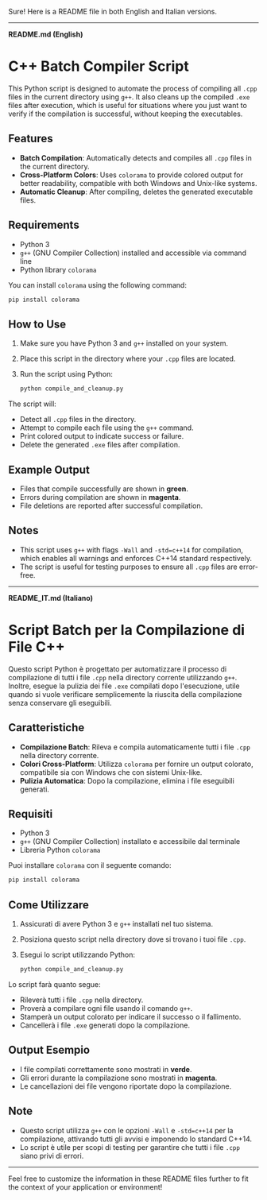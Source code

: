 Sure! Here is a README file in both English and Italian versions.

---

**README.md (English)**

# C++ Batch Compiler Script

This Python script is designed to automate the process of compiling all `.cpp` files in the current directory using `g++`. It also cleans up the compiled `.exe` files after execution, which is useful for situations where you just want to verify if the compilation is successful, without keeping the executables.

## Features

- **Batch Compilation**: Automatically detects and compiles all `.cpp` files in the current directory.
- **Cross-Platform Colors**: Uses `colorama` to provide colored output for better readability, compatible with both Windows and Unix-like systems.
- **Automatic Cleanup**: After compiling, deletes the generated executable files.

## Requirements

- Python 3
- `g++` (GNU Compiler Collection) installed and accessible via command line
- Python library `colorama`

You can install `colorama` using the following command:

```sh
pip install colorama
```

## How to Use

1. Make sure you have Python 3 and `g++` installed on your system.
2. Place this script in the directory where your `.cpp` files are located.
3. Run the script using Python:

   ```sh
   python compile_and_cleanup.py
   ```

The script will:

- Detect all `.cpp` files in the directory.
- Attempt to compile each file using the `g++` command.
- Print colored output to indicate success or failure.
- Delete the generated `.exe` files after compilation.

## Example Output

- Files that compile successfully are shown in **green**.
- Errors during compilation are shown in **magenta**.
- File deletions are reported after successful compilation.

## Notes

- This script uses `g++` with flags `-Wall` and `-std=c++14` for compilation, which enables all warnings and enforces C++14 standard respectively.
- The script is useful for testing purposes to ensure all `.cpp` files are error-free.

---

**README_IT.md (Italiano)**

# Script Batch per la Compilazione di File C++

Questo script Python è progettato per automatizzare il processo di compilazione di tutti i file `.cpp` nella directory corrente utilizzando `g++`. Inoltre, esegue la pulizia dei file `.exe` compilati dopo l'esecuzione, utile quando si vuole verificare semplicemente la riuscita della compilazione senza conservare gli eseguibili.

## Caratteristiche

- **Compilazione Batch**: Rileva e compila automaticamente tutti i file `.cpp` nella directory corrente.
- **Colori Cross-Platform**: Utilizza `colorama` per fornire un output colorato, compatibile sia con Windows che con sistemi Unix-like.
- **Pulizia Automatica**: Dopo la compilazione, elimina i file eseguibili generati.

## Requisiti

- Python 3
- `g++` (GNU Compiler Collection) installato e accessibile dal terminale
- Libreria Python `colorama`

Puoi installare `colorama` con il seguente comando:

```sh
pip install colorama
```

## Come Utilizzare

1. Assicurati di avere Python 3 e `g++` installati nel tuo sistema.
2. Posiziona questo script nella directory dove si trovano i tuoi file `.cpp`.
3. Esegui lo script utilizzando Python:

   ```sh
   python compile_and_cleanup.py
   ```

Lo script farà quanto segue:

- Rileverà tutti i file `.cpp` nella directory.
- Proverà a compilare ogni file usando il comando `g++`.
- Stamperà un output colorato per indicare il successo o il fallimento.
- Cancellerà i file `.exe` generati dopo la compilazione.

## Output Esempio

- I file compilati correttamente sono mostrati in **verde**.
- Gli errori durante la compilazione sono mostrati in **magenta**.
- Le cancellazioni dei file vengono riportate dopo la compilazione.

## Note

- Questo script utilizza `g++` con le opzioni `-Wall` e `-std=c++14` per la compilazione, attivando tutti gli avvisi e imponendo lo standard C++14.
- Lo script è utile per scopi di testing per garantire che tutti i file `.cpp` siano privi di errori.

---

Feel free to customize the information in these README files further to fit the context of your application or environment!
